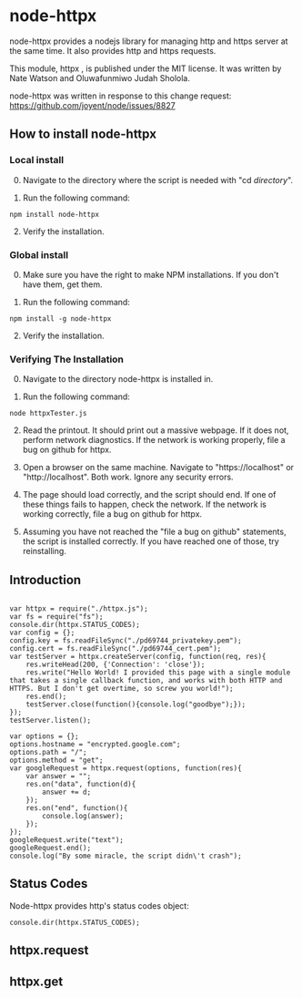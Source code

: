 # node-httpx
node-httpx provides a nodejs library for managing http and https server at the same time. It also provides http and https requests.

This module, httpx , is published under the MIT license. It was written by Nate Watson and Oluwafunmiwo Judah Sholola. 

node-httpx was written in response to this change request: https://github.com/joyent/node/issues/8827

## How to install node-httpx

### Local install

0. Navigate to the directory where the script is needed with "cd *directory*".

1. Run the following command:

```
npm install node-httpx
```

2. Verify the installation.

### Global install

0. Make sure you have the right to make NPM installations. If you don't have them, get them.

1. Run the following command:

```
npm install -g node-httpx
```

2. Verify the installation.

### Verifying The Installation

0. Navigate to the directory node-httpx is installed in.

1. Run the following command:

```
node httpxTester.js
```

2. Read the printout. It should print out a massive webpage. If it does not, perform network diagnostics. If the network is working properly, file a bug on github for httpx.

3. Open a browser on the same machine. Navigate to "https://localhost" or "http://localhost". Both work. Ignore any security errors.

4. The page should load correctly, and the script should end. If one of these things fails to happen, check the network. If the network is working correctly, file a bug on github for httpx.

5. Assuming you have not reached the "file a bug on github" statements, the script is installed correctly. If you have reached one of those, try reinstalling.

## Introduction

```

var httpx = require("./httpx.js");
var fs = require("fs");
console.dir(httpx.STATUS_CODES);
var config = {};
config.key = fs.readFileSync("./pd69744_privatekey.pem");
config.cert = fs.readFileSync("./pd69744_cert.pem");
var testServer = httpx.createServer(config, function(req, res){
	res.writeHead(200, {'Connection': 'close'}); 
	res.write("Hello World! I provided this page with a single module that takes a single callback function, and works with both HTTP and HTTPS. But I don't get overtime, so screw you world!");
	res.end();
	testServer.close(function(){console.log("goodbye");});
});
testServer.listen();

var options = {};
options.hostname = "encrypted.google.com";
options.path = "/";
options.method = "get";
var googleRequest = httpx.request(options, function(res){
	var answer = "";
	res.on("data", function(d){
		answer += d;
	});
	res.on("end", function(){
		console.log(answer);
	});
}); 
googleRequest.write("text");
googleRequest.end();
console.log("By some miracle, the script didn\'t crash");
```

## Status Codes

Node-httpx provides http's status codes object:
```
console.dir(httpx.STATUS_CODES);
```

## httpx.request

## httpx.get


